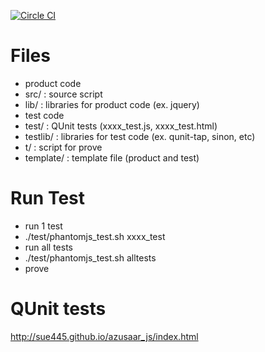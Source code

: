 [![Circle CI](https://circleci.com/gh/sue445/azusaar_js/tree/gh-pages.svg?style=svg)](https://circleci.com/gh/sue445/azusaar_js/tree/gh-pages)

# Files
- product code
 - src/ : source script
 - lib/ : libraries for product code (ex. jquery)
- test code
 - test/ : QUnit tests (xxxx_test.js, xxxx_test.html)
 - testlib/ : libraries for test code (ex. qunit-tap, sinon, etc)
 - t/ : script for prove
 - template/ : template file (product and test)

# Run Test
- run 1 test
 - ./test/phantomjs_test.sh xxxx_test
- run all tests
 - ./test/phantomjs_test.sh alltests
 - prove

# QUnit tests
http://sue445.github.io/azusaar_js/index.html
